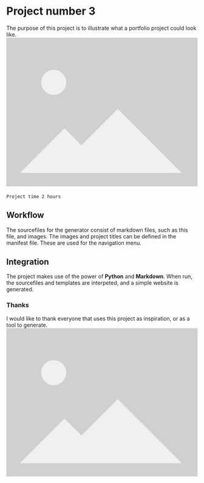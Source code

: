 # Project number 3
The purpose of this project is to illustrate what a portfolio project could look like.
![placeholder image](images/project-1/placeholder.png)

`Project time 2 hours`

## Workflow
The sourcefiles for the generator consist of markdown files, such as this file, and images. The images and project titles can be defined in the manifest file. These are used for the navigation menu.

## Integration
The project makes use of the power of **Python** and **Markdown**. When run, the sourcefiles and templates are interpeted, and a simple website is generated.

### Thanks
I would like to thank everyone that uses this project as inspiration, or as a tool to generate.
![placeholder image](images/project-1/placeholder.png)